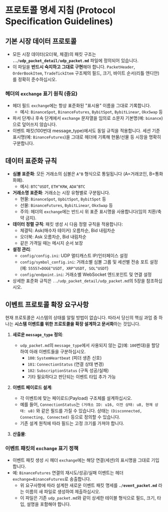 # 프로토콜 명세 지침 (Protocol Specification Guidelines)

## 기본 시장 데이터 프로토콜

* 모든 시장 데이터(오더북, 체결)의 패킷 구조는 **`../udp_packet_detail/udp_packet.md`** 파일에 정의되어 있습니다.
* 이 파일을 **반드시 숙지하고 그대로 구현**해야 합니다. `PacketHeader`, `OrderBookItem`, `TradeTickItem` 구조체의 필드, 크기, 바이트 순서(리틀 엔디안)를 정확히 준수하십시오.

### 헤더의 `exchange` 표기 원칙 (중요)
- 헤더 필드 `exchange`에는 항상 표준화된 "표시용" 이름을 그대로 기록합니다.
  - 예시: `BinanceSpot`, `BinanceFutures`, `BybitSpot`, `BybitLinear`, `OkxSwap` 등
- 파서 단계나 후속 단계에서 `exchange` 문자열을 임의로 소문자 기본명(예: `binance`)으로 덮어쓰지 않습니다.
- 이벤트 패킷(100번대 message_type)에서도 동일 규칙을 적용합니다. 세션 기준 표시명(예: `BinanceFutures`)을 그대로 헤더에 기록해 현물/선물 등 시장을 명확히 구분합니다.

## 데이터 표준화 규칙

* **심볼 표준화**: 모든 거래소의 심볼은 `A^B` 형식으로 통일됩니다 (A=거래코인, B=통화화폐).
  - 예시: `BTC^USDT`, `ETH^KRW`, `ADA^BTC`
* **거래소명 표준화**: 거래소는 시장 유형별로 구분됩니다.
  - 현물: `BinanceSpot`, `UpbitSpot`, `BybitSpot` 등
  - 선물: `BinanceFutures`, `BybitLinear`, `OkxSwap` 등
  - 주의: 헤더의 `exchange`에는 반드시 위 표준 표시명을 사용합니다(임의 치환/축약 금지).
* **데이터 정렬 규칙**: 패킷 생성 시 다음 정렬 규칙을 적용합니다:
  - 체결틱: Ask(매수자 테이커) 오름차순, Bid 내림차순
  - 오더북: Ask 오름차순, Bid 내림차순
  - 같은 가격일 때는 메시지 순서 보장
* **설정 관리**: 
  - `config/config.ini`: UDP 멀티캐스트 IP/인터페이스 설정
  - `config/symbol_config.ini`: 거래소별 심볼 그룹 및 세션별 전송 포트 설정 (예: `55557=DOGE^USDT, XRP^USDT, SOL^USDT`)
  - `config/endpoint.ini`: 거래소별 WebSocket 엔드포인트 및 연결 설정
* 상세한 표준화 규칙은 `../udp_packet_detail/udp_packet.md`의 5장을 참조하십시오.

## 이벤트 프로토콜 확장 요구사항

현재 프로토콜은 시스템의 상태를 알릴 방법이 없습니다. 따라서 당신의 핵심 과업 중 하나는 **시스템 이벤트를 위한 프로토콜을 확장 설계하고 문서화**하는 것입니다.

1.  **새로운 `message_type` 정의**:
    * `udp_packet.md`의 `message_type`에서 사용되지 않는 값(예: `100`번대)을 할당하여 아래 이벤트들을 구분하십시오.
        * `100`: `SystemHeartbeat` (피더 생존 신호)
        * `101`: `ConnectionStatus` (연결 상태 변경)
        * `102`: `SubscriptionStatus` (구독 성공/실패)
        * 기타 필요하다고 판단되는 이벤트 타입 추가 가능

2.  **이벤트 페이로드 설계**:
    * 각 이벤트에 맞는 페이로드(Payload) 구조체를 설계하십시오.
    * 예를 들어, `ConnectionStatus`는 `(거래소 ID: u16, 이전 상태: u8, 현재 상태: u8)` 와 같은 필드를 가질 수 있습니다. 상태는 `(Disconnected, Connecting, Connected)` 등으로 정의할 수 있습니다.
    * 기존 설계 원칙에 따라 필드는 고정 크기를 가져야 합니다.

3.  **산출물**:
### 이벤트 패킷의 `exchange` 표기 정책
- 이벤트 패킷 생성 시 헤더 `exchange`에는 해당 연결(세션)의 표시명을 그대로 기입합니다.
- 예: `BinanceFutures` 연결의 재시도/성공/실패 이벤트는 헤더 `exchange=BinanceFutures`로 송출합니다.
    * 위 요구사항에 따라 설계한 새로운 이벤트 패킷 명세를 **`./event_packet.md`** 라는 이름의 새 파일로 생성하여 제출하십시오.
    * 이 파일은 기존 `udp_packet.md`와 같이 상세한 테이블 형식으로 필드, 크기, 타입, 설명을 포함해야 합니다.